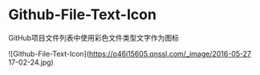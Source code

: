 # Github-File-Text-Icon
GitHub项目文件列表中使用彩色文件类型文字作为图标

![Github-File-Text-Icon](https://o46i15605.qnssl.com/_image/2016-05-27 17-02-24.jpg)
